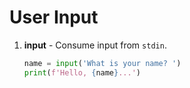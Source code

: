 # User Input

1. __input__ - Consume input from `stdin`.

    ```python
    name = input('What is your name? ')
    print(f'Hello, {name}...')
    ```